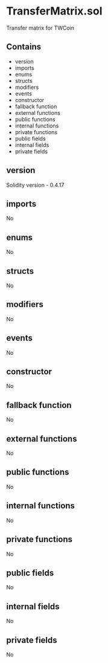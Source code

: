 # TransferMatrix.sol

Transfer matrix for TWCoin

## Contains

* version
* imports
* enums
* structs
* modifiers
* events
* constructor
* fallback function
* external functions
* public functions
* internal functions
* private functions
* public fields
* internal fields
* private fields

## version

Solidity version - 0.4.17

## imports

No

## enums

No

## structs

No

## modifiers

No

## events

No

## constructor

No

## fallback function

No

## external functions

No

## public functions

No

## internal functions

No

## private functions

No

## public fields

No

## internal fields

No

## private fields

No